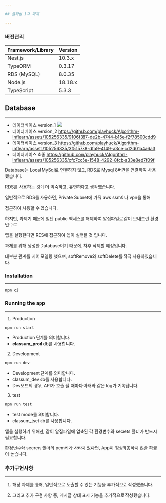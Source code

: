 ```yaml
---

## 클라썸 1차 과제

---
```


### 버전관리

| Framework/Library | Version |
| ----------------- | ------- |
| Nest.js           | 10.3.x  |
| TypeORM           | 0.3.17  |
| RDS (MySQL)       | 8.0.35  |
| Node.js           | 18.18.x |
| TypeScript        | 5.3.3   |

## Database

---

- 데이터베이스 version_1
  <img src="https://github.com/playhuck/Algorithm-inflearn/assets/105256335/28fc2246-8039-4892-8147-36f4e7770aba">
- 데이터베이스 version_2
  https://github.com/playhuck/Algorithm-inflearn/assets/105256335/9106f387-de2b-4744-b15e-f2f78500cdd9
- 데이터베이스 version_3
  https://github.com/playhuck/Algorithm-inflearn/assets/105256335/3f515788-dfa9-4149-a3ce-cd2d01a4a6a3
- 데이터베이스 최종
  https://github.com/playhuck/Algorithm-inflearn/assets/105256335/cfc7cc6e-1548-4292-8fcb-a33e8ed7f09f

Database는 Local MySql로 연결하지 않고, RDS로 Mysql 8버전을 연결하여 사용 했습니다.

RDS를 사용하는 것이 더 익숙하고, 유연하다고 생각했습니다.

일반적으로 RDS를 사용하면, Private Subnet에 가둬 aws ssm이나 vpn을 통해

접근하여 사용할 수 있습니다.

하지만, 과제기 때문에 일단 public 액세스를 해제하여 알집파일로 같이 보내드린 환경변수로

앱을 실행한다면 RDS에 접근하여 앱이 실행될 것 입니다.

과제를 위해 생성한 Database이기 때문에, 차후 삭제할 예정입니다. 

대부분 관계를 지어 모델링 했으며, softRemove와 softDelete를 적극 사용하였습니다.

### **Installation**

---

```jsx
npm ci
```

### **Running the app**

---

1. Production
```jsx
npm run start 
```

- Production 단계를 의미합니다.
- **classum_prod** db를 사용합니다.

2. Development
```jsx
npm run dev 
```

- Development 단계를 의미합니다.
- classum_dev db를 사용합니다.
- Dev모드의 경우, API가 호출 될 때마다 아래와 같은 log가 기록됩니다.

3. test
```jsx
npm run test
```

- test mode를 의미합니다.
- classum_tset db를 사용합니다.

앱을 실행하기 위해선, 같이 알집파일에 압축된 각 환경변수와 secrets 폴더가 반드시 필요합니다.

환경변수와 secrets 폴더의 pem키가 사라져 있다면, App이 정상작동하지 않을 확률이 높습니다.

### 추가구현사항

---

1. 해당 과제를 통해, 일반적으로 도출할 수 있는 기능을 추가적으로 작성했습니다.

1. 그리고 추가 구현 사항 중, 게시글 상태 표시 기능을 추가적으로 작성했습니다.
